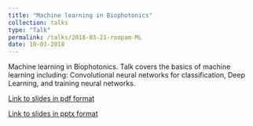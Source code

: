 ```yaml
---
title: "Machine learning in Biophotonics"
collection: talks
type: "Talk"
permalink: /talks/2018-03-21-roopam-ML
date: 10-03-2018
---
```


Machine learning in Biophotonics. Talk covers the basics of machine learning including: Convolutional neural networks for classification, Deep Learning, and training neural networks.

[Link to slides in pdf format](/files/roopam-talk.pdf)

[Link to slides in pptx format](/files/roopam-talk.pptx)
